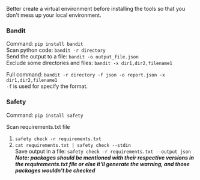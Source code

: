 Better create a virtual environment before installing the tools so that you don't mess up your local environment. 

### Bandit
Command: `pip install bandit`    
Scan python code: `bandit -r directory`    
Send the output to a file: `bandit -o output_file.json`    
Exclude some directories and files: `bandit -x dir1,dir2,filename1`    

Full command: `bandit -r directory -f json -o report.json -x dir1,dir2,filename1`    
`-f` is used for specify the format.     

### Safety
Command: `pip install safety`    

Scan requirements.txt file    
1. `safety check -r requirements.txt`    
2. `cat requirements.txt | safety check --stdin`    
Save output in a file: `safety check -r requirements.txt --output json`   
***Note: packages should be mentioned with their respective versions in the requirements.txt file or else it'll generate the warning, and those packages wouldn't be checked***
